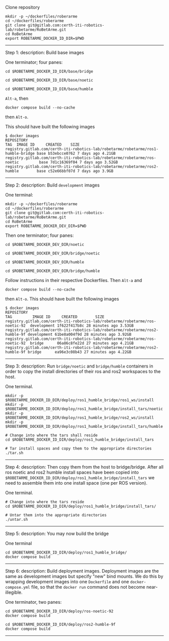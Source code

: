 Clone repository
```
mkdir -p ~/dockerfiles/roberarme
cd ~/dockerfiles/roberarme
git clone git@gitlab.com:certh-iti-robotics-lab/robetarme/RoBetArme.git
cd RoBetArme
export ROBETARME_DOCKER_ID_DIR=$PWD
```

---
Step 1: description: Build base images

One terminator; four panes:

```
cd $ROBETARME_DOCKER_ID_DIR/base/bridge
```
```
cd $ROBETARME_DOCKER_ID_DIR/base/noetic
```
```
cd $ROBETARME_DOCKER_ID_DIR/base/humble
```

`Alt-a`, then

```
docker compose build --no-cache
```

then `Alt-o`.

This should have built the following images

```
$ docker images
REPOSITORY                                                                        TAG  IMAGE ID     CREATED    SIZE
registry.gitlab.com/certh-iti-robotics-lab/robetarme/robetarme/ros1-humble-bridge base b53ebcce0762 7 days ago 4.21GB
registry.gitlab.com/certh-iti-robotics-lab/robetarme/robetarme/ros-noetic         base 7d1c16369f04 7 days ago 3.52GB
registry.gitlab.com/certh-iti-robotics-lab/robetarme/robetarme/ros2-humble        base c52e66bbf07d 7 days ago 3.9GB
```

---
Step 2: description: Build `development` images

One terminal:

```
mkdir -p ~/dockerfiles/roberarme
cd ~/dockerfiles/roberarme
git clone git@gitlab.com:certh-iti-robotics-lab/robetarme/RoBetArme.git
cd RoBetArme
export ROBETARME_DOCKER_DEV_DIR=$PWD
```

Then one terminator; four panes:

```
cd $ROBETARME_DOCKER_DEV_DIR/noetic
```
```
cd $ROBETARME_DOCKER_DEV_DIR/bridge/noetic
```
```
cd $ROBETARME_DOCKER_DEV_DIR/humble
```
```
cd $ROBETARME_DOCKER_DEV_DIR/bridge/humble
```

Follow instructions in their respective Dockerfiles. Then `Alt-a` and

```
docker compose build --no-cache
```

then `Alt-o`.  This should have built the following images

```
$ docker images
REPOSITORY                                                                    TAG         IMAGE ID     CREATED        SIZE
registry.gitlab.com/certh-iti-robotics-lab/robetarme/robetarme/ros-noetic-92  development 1f622f417b8c 28 minutes ago 3.53GB
registry.gitlab.com/certh-iti-robotics-lab/robetarme/robetarme/ros2-humble-9f development 61be8a004f9d 28 minutes ago 3.92GB
registry.gitlab.com/certh-iti-robotics-lab/robetarme/robetarme/ros-noetic-92  bridge      06a86c8fe22d 27 minutes ago 4.21GB
registry.gitlab.com/certh-iti-robotics-lab/robetarme/robetarme/ros2-humble-9f bridge      ea96e3c08b43 27 minutes ago 4.22GB
```

---
Step 3: description: Run `bridge/noetic` and `bridge/humble` containers in order to copy the install directories of their ros and ros2 workspaces to the host.

One terminal.

```
mkdir -p $ROBETARME_DOCKER_ID_DIR/deploy/ros1_humble_bridge/ros1_ws/install
mkdir -p $ROBETARME_DOCKER_ID_DIR/deploy/ros1_humble_bridge/install_tars/noetic
mkdir -p $ROBETARME_DOCKER_ID_DIR/deploy/ros1_humble_bridge/ros2_ws/install
mkdir -p $ROBETARME_DOCKER_ID_DIR/deploy/ros1_humble_bridge/install_tars/humble

# Change into where the tars shall reside
cd $ROBETARME_DOCKER_ID_DIR/deploy/ros1_humble_bridge/install_tars

# Tar install spaces and copy them to the appropriate directories
./tar.sh
```

---
Step 4: description: Then copy them from the host to bridge/bridge. After all ros noetic and ros2 humble install spaces have been copied into `$ROBETARME_DOCKER_ID_DIR/deploy/ros1_humble_bridge/install_tars` we need to assemble them into one install space (one per ROS version).

One terminal.

```
# Change into where the tars reside
cd $ROBETARME_DOCKER_ID_DIR/deploy/ros1_humble_bridge/install_tars/

# Untar them into the appropriate directories
./untar.sh
```

---
Step 5: description: You may now build the bridge

One terminal

```
cd $ROBETARME_DOCKER_ID_DIR/deploy/ros1_humble_bridge/
docker compose build
```

---
Step 6: description: Build deployment images. Deployment images are the same as development images but specify "new" bind mounts. We do this by wrapping development images into one `Dockerfile` and one `docker-compose.yml` file, so that the `docker run` command does not become near-illegible.

One terminator, two panes:

```
cd $ROBETARME_DOCKER_ID_DIR/deploy/ros-noetic-92
docker compose build
```

```
cd $ROBETARME_DOCKER_ID_DIR/deploy/ros2-humble-9f
docker compose build
```

---
